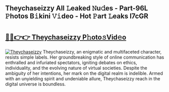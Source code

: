 ## Theychaseizzy All 𝙻eaked 𝙽u𝚍es - Part-96L 𝙿hotos B𝚒kini 𝚅𝚒deo - Hot 𝙿art 𝙻eaks l7cGR

# <h2><a href="http://ld3lewl.urlbe.top/?page=Theychaseizzy">🔗🔗👉👉 Theychaseizzy P𝚑oto𝚜Vid𝚎o</a></h2>

[![Theychaseizzy](https://i.imgur.com/eBuTRDB.gif)](http://ld3lewl.urlbe.top/?page=Theychaseizzy)
Theychaseizzy, an enigmatic and multifaceted character, resists simple labels. Her groundbreaking style of online communication has enthralled and infuriated spectators, igniting debates on ethics, individuality, and the evolving nature of virtual societies. Despite the ambiguity of her intentions, her mark on the digital realm is indelible. Armed with an unyielding spirit and undeniable allure, Theychaseizzy reach in the digital universe is boundless.
